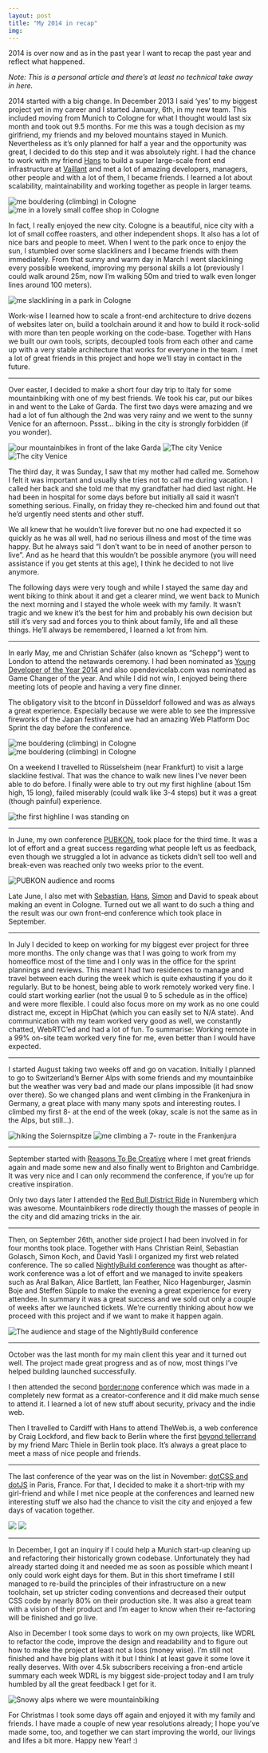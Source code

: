 ```yaml
---
layout: post
title: "My 2014 in recap"
img:
---
```


2014 is over now and as in the past year I want to recap the past year and reflect what happened.

_Note: This is a personal article and there’s at least no technical take away in here._

2014 started with a big change. In December 2013 I said ‘yes’ to my biggest project
yet in my career and I started January, 6th, in my new team. This included moving
from Munich to Cologne for what I thought would last six month and took out 9.5 months.
For me this was a tough decision as my girlfriend, my friends and my beloved mountains stayed in Munich. Nevertheless as it’s only planned for half a year and the opportunity was great, I decided to do this step and it was absolutely right. I had the chance to work with my friend [Hans](https://drublic.de/) to build a super large-scale front end infrastructure at [Vaillant](http://vaillant-group.com/) and met a lot of amazing developers, managers, other people and with a lot of them, I became friends. I learned a lot about scalability, maintainability and working together as people in larger teams.

![me bouldering (climbing) in Cologne](/img/blog/2014/12/2014-recap/1-bouldering.jpg)
![me in a lovely small coffee shop in Cologne](/img/blog/2014/12/2014-recap/2-cafe.jpg)

In fact, I really enjoyed the new city. Cologne is a beautiful, nice city with a lot of small coffee roasters, and other independent shops. It also has a lot of nice bars and people to meet. When I went to the park once to enjoy the sun, I stumbled over some slackliners and I became friends with them immediately. From that sunny and warm day in March I went slacklining every possible weekend, improving my personal skills a lot (previously I could walk around 25m, now I’m walking 50m and tried to walk even longer lines around 100 meters).

![me slacklining in a park in Cologne](/img/blog/2014/12/2014-recap/3-slackline.jpg)

Work-wise I learned how to scale a front-end architecture to drive dozens of websites later on, build a toolchain around it and how to build it rock-solid with more than ten people working on the code-base. Together with Hans we built our own tools, scripts, decoupled tools from each other and came up with a very stable architecture that works for everyone in the team. I met a lot of great friends in this project and hope we’ll stay in contact in the future.

----

Over easter, I decided to make a short four day trip to Italy for some mountainbiking with one of my best friends. We took his car, put our bikes in and went to the Lake of Garda. The first two days were amazing and we had a lot of fun although the 2nd was very rainy and we went to the sunny Venice for an afternoon. Pssst... biking in the city is strongly forbidden (if you wonder).

![our mountainbikes in front of the lake Garda](/img/blog/2014/12/2014-recap/4-mtb.jpg)
![The city Venice](/img/blog/2014/12/2014-recap/5-venice.jpg)
![The city Venice](/img/blog/2014/12/2014-recap/6-venice.jpg)

The third day, it was Sunday, I saw that my mother had called me. Somehow I felt it
was important and usually she tries not to call me during vacation. I called her back
and she told me that my grandfather had died last night. He had been in hospital for some days before but initially all said it wasn’t something serious. Finally, on friday they re-checked him and found out that he’d urgently need stents and other stuff.

We all knew that he wouldn’t live forever but no one had expected it so quickly as he
was all well, had no serious illness and most of the time was happy. But he always said
“I don’t want to be in need of another person to live”. And as he heard that this wouldn’t be possible anymore (you will need assistance if you get stents at this age),
I think he decided to not live anymore.

The following days were very tough and while I stayed the same day and went biking to
think about it and get a clearer mind, we went back to Munich the next morning and I stayed the whole week with my family. It wasn’t tragic and we knew it’s the best for him and probably his own decision but still it’s very sad and forces you to think about family, life and all these things. He’ll always be remembered, I learned a lot from him.

----

In early May, me and Christian Schäfer (also known as “Schepp”) went to London to attend the netawards ceremony. I had been nominated as [Young Developer of the Year 2014](https://thenetawards.com/) and also opendevicelab.com was nominated as Game Changer of the year. And while I did not win, I enjoyed being there meeting lots of people and having a very fine dinner.

The obligatory visit to the btconf in Düsseldorf followed and was as always a great experience. Especially because we were able to see the impressive fireworks of the Japan festival and we had an amazing Web Platform Doc Sprint the day before the conference.

![me bouldering (climbing) in Cologne](/img/blog/2014/12/2014-recap/7-japanfestival.jpg)
![me bouldering (climbing) in Cologne](/img/blog/2014/12/2014-recap/8-docsprint.jpg)

On a weekend I travelled to Rüsselsheim (near Frankfurt) to visit a large slackline festival. That was the chance to walk new lines I’ve never been able to do before. I finally were able to try out my first highline (about 15m high, 15 long), failed miserably (could walk like 3-4 steps) but it was a great (though painful) experience.

![the first highline I was standing on](/img/blog/2014/12/2014-recap/13-slackline.jpg)

----

In June, my own conference [PUBKON](http://2014.pubkon.eu/), took place for the third time. It was a lot of effort and a great success regarding what people left us as feedback, even though we struggled a lot in advance as tickets didn’t sell too well and break-even was reached only two weeks prior to the event.

![PUBKON audience and rooms](/img/blog/2014/12/2014-recap/15-pubkon.jpg)

Late June, I also met with [Sebastian](https://twitter.com/asciidisco), [Hans](https://twitter.com/drublic), [Simon](https://twitter.com/agorilla) and David to speak about making an event in Cologne. Turned out we all want to do such a thing and the result was our own front-end conference which took place in September.

----

In July I decided to keep on working for my biggest ever project for three more months.
The only change was that I was going to work from my homeoffice most of the time and
I only was in the office for the sprint plannings and reviews. This meant I had two residences to manage and travel between each during the week which is quite exhausting if you do it regularly. But to be honest, being able to work remotely worked very fine. I could start working earlier (not the usual 9 to 5 schedule as in the office) and were more flexible. I could also focus more on my work as no one could distract me, except in HipChat (which you can easily set to N/A state). And communication with my team worked very good as well, we constantly chatted, WebRTC’ed and had a lot of fun. To summarise: Working remote in a 99% on-site team worked very fine for me, even better than I would have expected.

----

I started August taking two weeks off and go on vacation. Initially I planned
to go to Switzerland’s Berner Alps with some friends and my mountainbike but the weather was very bad and made our plans impossible (it had snow over there). So we changed plans and went climbing in the Frankenjura in Germany, a great place with many many spots and interesting routes. I climbed my first 8- at the end of the week (okay, scale is not the same as in the Alps, but still…).

![hiking the Soiernspitze](/img/blog/2014/12/2014-recap/9-soiernspitze.jpg)
![me climbing a 7- route in the Frankenjura](/img/blog/2014/12/2014-recap/14-climbing-franken.jpg)

----

September started with [Reasons To Be Creative](http://reasons.to/) where I met great friends again and made some new and also finally went to Brighton and Cambridge. It was very nice and I can only recommend the conference, if you’re up for creative inspiration.

Only two days later I attended the [Red Bull District Ride](http://www.redbull.com/de/de/bike/events/1331636353775/red-bull-district-ride) in Nuremberg which was awesome. Mountainbikers rode directly though the masses of people in the city and did amazing tricks in the air.

----

Then, on September 26th, another side project I had been involved in for four months took place. Together with Hans Christian Reinl, Sebastian Golasch, Simon Koch, and David Yasli I organized my first web related conference. The so called [NightlyBuild conference](http://www.nightlybuild.io/) was thought as after-work conference was a lot of effort and we managed to invite speakers such as Aral Balkan, Alice Bartlett, Ian Feather, Nico Hagenburger, Jasmin Boje and Steffen Süpple to make the evening a great experience for every attendee. In summary it was a great success and we sold out only a couple of weeks after we launched tickets. We’re currently thinking about how we proceed with this project and if we want to make it happen again.

![The audience and stage of the NightlyBuild conference](/img/blog/2014/12/2014-recap/16-nightlybuild.jpg)

----

October was the last month for my main client this year and it turned out well. The
project made great progress and as of now, most things I’ve helped building launched
successfully.

I then attended the second [border:none](https://border-none.net/2014) conference which was made in a completely new format as a creator-conference and it did make much sense to attend it. I learned a lot of new stuff about security, privacy and the indie web.

Then I travelled to Cardiff with Hans to attend TheWeb.is, a web conference by Craig Lockford, and flew back to Berlin where the first [beyond tellerrand](http://beyondtellerrand.com/berlin-2014/) by my friend Marc Thiele in Berlin took place. It’s always a great place to meet a mass of nice people and friends.

----

The last conference of the year was on the list in November: [dotCSS and dotJS](http://www.dotcss.io/) in Paris, France. For that, I decided to make it a short-trip with my girl-friend and while I met nice people at the conferences and learned new interesting stuff we also had the chance to visit the city and enjoyed a few days of vacation together.

![](/img/blog/2014/12/2014-recap/10-paris.jpg)
![](/img/blog/2014/12/2014-recap/11-paris.jpg)

----

In December, I got an inquiry if I could help a Munich start-up cleaning up and refactoring their historically grown codebase. Unfortunately they had already started doing it and needed me as soon as possible which meant I only could work eight days for them. But in this short timeframe I still managed to re-build the principles of their infrastructure on a new toolchain, set up stricter coding conventions and decreased their output CSS code by nearly 80% on their production site. It was also a great team with a vision of their product and I’m eager to know when their re-factoring will be finished and go live.

Also in December I took some days to work on my own projects, like WDRL to refactor the code, improve the design and readability and to figure out how to make the project at least not a loss (money wise). I’m still not finished and have big plans with it but I think I at least gave it some love it really deserves. With over 4.5k subscribers receiving a fron-end article summary each week WDRL is my biggest side-project today and I am truly humbled by all the great feedback I get for it.

![Snowy alps where we were mountainbiking](/img/blog/2014/12/2014-recap/12-rotwandmtb.jpg)

For Christmas I took some days off again and enjoyed it with my family and friends. I have made a couple of new year resolutions already; I hope you’ve made some, too, and together we can start improving the world, our livings and lifes a bit more. Happy new Year! :)
